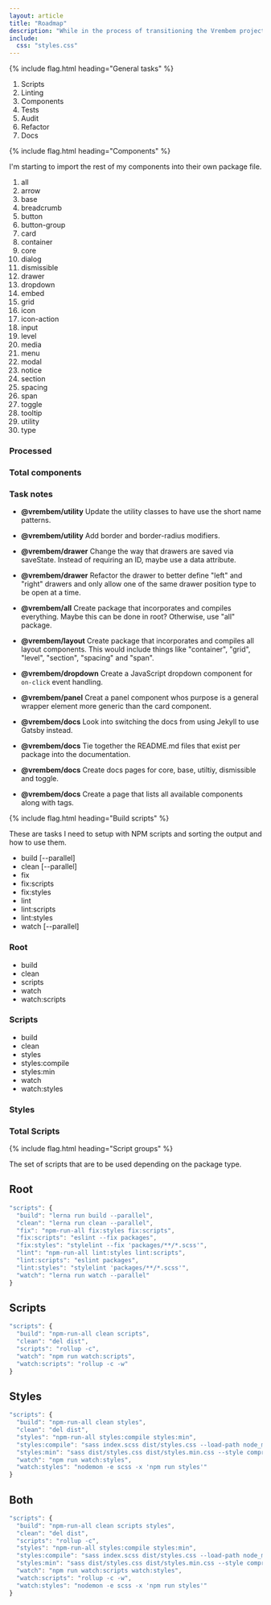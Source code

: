 ```yaml
---
layout: article
title: "Roadmap"
description: "While in the process of transitioning the Vrembem project into a monorepo using Lerna, this file will document the progress and keep track of remaining tasks."
include:
  css: "styles.css"
---
```


{% include flag.html heading="General tasks" %}

<div class="content">
  <ol class="list list_inline">
    <li class="is-done"><span class="list__icon"></span> Scripts</li>
    <li class="is-done"><span class="list__icon"></span> Linting</li>
    <li class="is-done"><span class="list__icon"></span> Components</li>
    <li class=""><span class="list__icon"></span> Tests</li>
    <li class=""><span class="list__icon"></span> Audit</li>
    <li class=""><span class="list__icon"></span> Refactor</li>
    <li class=""><span class="list__icon"></span> Docs</li>
  </ol>
</div>

{% include flag.html heading="Components" %}

I'm starting to import the rest of my components into their own package file.

<div class="grid grid_break_md count-group">

  <div class="grid__item count count_done">
    <ol class="list list_count list_grid">
      <li class="is-done"><span class="list__icon"></span> all</li>
      <li class="is-done"><span class="list__icon"></span> arrow</li>
      <li class="is-done"><span class="list__icon"></span> base</li>
      <li class="is-done"><span class="list__icon"></span> breadcrumb</li>
      <li class="is-done"><span class="list__icon"></span> button</li>
      <li class="is-done"><span class="list__icon"></span> button-group</li>
      <li class="is-done"><span class="list__icon"></span> card</li>
      <li class="is-done"><span class="list__icon"></span> container</li>
      <li class="is-done"><span class="list__icon"></span> core</li>
      <li class="is-done"><span class="list__icon"></span> dialog</li>
      <li class="is-done"><span class="list__icon"></span> dismissible</li>
      <li class="is-done"><span class="list__icon"></span> drawer</li>
      <li class="is-done"><span class="list__icon"></span> dropdown</li>
      <li class="is-done"><span class="list__icon"></span> embed</li>
      <li class="is-done"><span class="list__icon"></span> grid</li>
      <li class="is-done"><span class="list__icon"></span> icon</li>
      <li class="is-done"><span class="list__icon"></span> icon-action</li>
      <li class="is-done"><span class="list__icon"></span> input</li>
      <li class="is-done"><span class="list__icon"></span> level</li>
      <li class="is-done"><span class="list__icon"></span> media</li>
      <li class="is-done"><span class="list__icon"></span> menu</li>
      <li class="is-done"><span class="list__icon"></span> modal</li>
      <li class="is-done"><span class="list__icon"></span> notice</li>
      <li class="is-done"><span class="list__icon"></span> section</li>
      <li class="is-done"><span class="list__icon"></span> spacing</li>
      <li class="is-done"><span class="list__icon"></span> span</li>
      <li class="is-done"><span class="list__icon"></span> toggle</li>
      <li class="is-done"><span class="list__icon"></span> tooltip</li>
      <li class="is-done"><span class="list__icon"></span> utility</li>
      <li class="is-done"><span class="list__icon"></span> type</li>
    </ol>
    <h3 class="subtitle">
      Processed
      <span class="sep"></span>
      <span class="count__total"></span>
    </h3>
  </div>

  <div class="grid__item span_full">
    <h3 class="subtitle">
      <span class="t_nowrap">Total components</span>
      <span class="sep"></span>
      <span class="count-group__total"></span>
    </h3>
  </div>

  <div class="grid__item span_full">
    <div class="notice notice_theme_paper">
      <h3 class="notice__title">Task notes</h3>
      <ul class="list list_todo">
        <li class="is-done">
          <span class="list__icon"></span>
          <p><strong class="list__title">@vrembem/utility</strong> Update the utility classes to have use the short name patterns.</p>
        </li>
        <li class="">
          <span class="list__icon"></span>
          <p><strong class="list__title">@vrembem/utility</strong> Add border and border-radius modifiers.</p>
        </li>
        <li class="">
          <span class="list__icon"></span>
          <p><strong class="list__title">@vrembem/drawer</strong> Change the way that drawers are saved via saveState. Instead of requiring an ID, maybe use a data attribute.</p>
        </li>
        <li class="">
          <span class="list__icon"></span>
          <p><strong class="list__title">@vrembem/drawer</strong> Refactor the drawer to better define "left" and "right" drawers and only allow one of the same drawer position type to be open at a time.</p>
        </li>
        <li class="">
          <span class="list__icon"></span>
          <p><strong class="list__title">@vrembem/all</strong> Create package that incorporates and compiles everything. Maybe this can be done in root? Otherwise, use "all" package.</p>
        </li>
        <li class="">
          <span class="list__icon"></span>
          <p><strong class="list__title">@vrembem/layout</strong> Create package that incorporates and compiles all layout components. This would include things like "container", "grid", "level", "section", "spacing" and "span".</p>
        </li>
        <li class="">
          <span class="list__icon"></span>
          <p><strong class="list__title">@vrembem/dropdown</strong> Create a JavaScript dropdown component for <code>on-click</code> event handling.</p>
        </li>
        <li class="">
          <span class="list__icon"></span>
          <p><strong class="list__title">@vrembem/panel</strong> Creat a panel component whos purpose is a general wrapper element more generic than the card component.</p>
        </li>
        <li class="">
          <span class="list__icon"></span>
          <p><strong class="list__title">@vrembem/docs</strong> Look into switching the docs from using Jekyll to use Gatsby instead.</p>
        </li>
        <li class="">
          <span class="list__icon"></span>
          <p><strong class="list__title">@vrembem/docs</strong> Tie together the README.md files that exist per package into the documentation.</p>
        </li>
        <li class="">
          <span class="list__icon"></span>
          <p><strong class="list__title">@vrembem/docs</strong> Create docs pages for core, base, utiltiy, dismissible and toggle.</p>
        </li>
        <li class="">
          <span class="list__icon"></span>
          <p><strong class="list__title">@vrembem/docs</strong> Create a page that lists all available components along with tags.</p>
        </li>
      </ul>
    </div>
  </div>

</div>

{% include flag.html heading="Build scripts" %}

These are tasks I need to setup with NPM scripts and sorting the output and how to use them.

<div class="grid grid_break_sm count-group">

  <div class="grid__item count">
    <ul class="list list_count">
      <li class="is-done"><span class="list__icon"></span> build [--parallel]</li>
      <li class="is-done"><span class="list__icon"></span> clean [--parallel]</li>
      <li class="is-done"><span class="list__icon"></span> fix</li>
      <li class="is-done"><span class="list__icon"></span> fix:scripts</li>
      <li class="is-done"><span class="list__icon"></span> fix:styles</li>
      <li class="is-done"><span class="list__icon"></span> lint</li>
      <li class="is-done"><span class="list__icon"></span> lint:scripts</li>
      <li class="is-done"><span class="list__icon"></span> lint:styles</li>
      <li class="is-done"><span class="list__icon"></span> watch [--parallel]</li>
    </ul>
    <h3 class="subtitle">
      Root
      <span class="sep"></span>
      <span class="count__total"></span>
    </h3>
  </div>

  <div class="grid__item count">
    <ul class="list list_count">
      <li class="is-done"><span class="list__icon"></span> build</li>
      <li class="is-done"><span class="list__icon"></span> clean</li>
      <li class="is-done"><span class="list__icon"></span> scripts</li>
      <li class="is-done"><span class="list__icon"></span> watch</li>
      <li class="is-done"><span class="list__icon"></span> watch:scripts</li>
    </ul>
    <h3 class="subtitle">
      Scripts
      <span class="sep"></span>
      <span class="count__total"></span>
    </h3>
  </div>

  <div class="grid__item count">
    <ul class="list list_count">
      <li class="is-done"><span class="list__icon"></span> build</li>
      <li class="is-done"><span class="list__icon"></span> clean</li>
      <li class="is-done"><span class="list__icon"></span> styles</li>
      <li class="is-done"><span class="list__icon"></span> styles:compile</li>
      <li class="is-done"><span class="list__icon"></span> styles:min</li>
      <li class="is-done"><span class="list__icon"></span> watch</li>
      <li class="is-done"><span class="list__icon"></span> watch:styles</li>
    </ul>
    <h3 class="subtitle">
      Styles
      <span class="sep"></span>
      <span class="count__total"></span>
    </h3>
  </div>

  <div class="grid__item span_full">
    <h3 class="subtitle">
      <span class="t_nowrap">Total Scripts</span>
      <span class="sep"></span>
      <span class="count-group__total"></span>
    </h3>
  </div>

</div>

{% include flag.html heading="Script groups" %}

The set of scripts that are to be used depending on the package type.

<div class="spacing" markdown="1">

<h2 class="subtitle">Root</h2>

```js
"scripts": {
  "build": "lerna run build --parallel",
  "clean": "lerna run clean --parallel",
  "fix": "npm-run-all fix:styles fix:scripts",
  "fix:scripts": "eslint --fix packages",
  "fix:styles": "stylelint --fix 'packages/**/*.scss'",
  "lint": "npm-run-all lint:styles lint:scripts",
  "lint:scripts": "eslint packages",
  "lint:styles": "stylelint 'packages/**/*.scss'",
  "watch": "lerna run watch --parallel"
}
```

<h2 class="subtitle">Scripts</h2>

```js
"scripts": {
  "build": "npm-run-all clean scripts",
  "clean": "del dist",
  "scripts": "rollup -c",
  "watch": "npm run watch:scripts",
  "watch:scripts": "rollup -c -w"
}
```

<h2 class="subtitle">Styles</h2>

```js
"scripts": {
  "build": "npm-run-all clean styles",
  "clean": "del dist",
  "styles": "npm-run-all styles:compile styles:min",
  "styles:compile": "sass index.scss dist/styles.css --load-path node_modules",
  "styles:min": "sass dist/styles.css dist/styles.min.css --style compressed",
  "watch": "npm run watch:styles",
  "watch:styles": "nodemon -e scss -x 'npm run styles'"
}
```

<h2 class="subtitle">Both</h2>

```js
"scripts": {
  "build": "npm-run-all clean scripts styles",
  "clean": "del dist",
  "scripts": "rollup -c",
  "styles": "npm-run-all styles:compile styles:min",
  "styles:compile": "sass index.scss dist/styles.css --load-path node_modules",
  "styles:min": "sass dist/styles.css dist/styles.min.css --style compressed",
  "watch": "npm run watch:scripts watch:styles",
  "watch:scripts": "rollup -c -w",
  "watch:styles": "nodemon -e scss -x 'npm run styles'"
}
```

</div>
